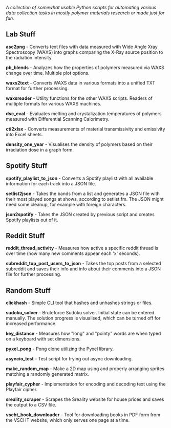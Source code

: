 *A collection of somewhat usable Python scripts for automating various data collection tasks in mostly polymer materials research or made just for fun.*

## Lab Stuff

**asc2png** - Converts text files with data measured with Wide Angle Xray Spectroscopy (WAXS) into graphs comparing the X-Ray source position to the radiation intensity.

**pb_blends** - Analyzes how the properties of polymers measured via WAXS change over time. Multiple plot options.

**waxs2text** - Converts WAXS data in various formats into a unified TXT format for further processing.

**waxsreader** - Utility functions for the other WAXS scripts. Readers of multiple formats for various WAXS machines.

**dsc_eval** - Evaluates melting and crystalization temperatures of polymers measured with Differential Scanning Calorimetry.

**cti2xlsx** - Converts measurements of material transmissivity and emissivity into Excel sheets.

**density_one_year** - Visualises the density of polymers based on their irradiation dose in a graph form.


## Spotify Stuff

**spotify_playlist_to_json** - Converts a Spotify playlist with all available information for each track into a JSON file.

**setlist2json** - Takes the bands from a list and generates a JSON file with their most played songs at shows, according to setlist.fm. The JSON might need some cleanup, for example with foreign characters.

**json2spotify** - Takes the JSON created by previous script and creates Spotify playlists out of it.


## Reddit Stuff

**reddit_thread_activity** - Measures how active a specific reddit thread is over time (how many new comments appear each 'x' seconds).

**subreddit_top_post_users_to_json** - Takes the top posts from a selected subreddit and saves their info and info about their comments into a JSON file for further processing.


## Random Stuff

**clickhash** - Simple CLI tool that hashes and unhashes strings or files.

**sudoku_solver** - Bruteforce Sudoku solver. Initial state can be entered manually. The solution progress is visualised, which can be turned off for increased performance.

**key_distance** - Measures how "long" and "pointy" words are when typed on a keyboard with set dimensions.

**pyxel_pong** - Pong clone utilizing the Pyxel library.

**asyncio_test** - Test script for trying out async downloading.

**make_random_map** - Make a 2D map using and properly arranging sprites matching a randomly generated matrix.

**playfair_cypher** - Implementation for encoding and decoding text using the Playfair cipher.

**sreality_scraper** - Scrapes the Sreality website for house prices and saves the output to a CSV file.

**vscht_book_downloader** - Tool for downloading books in PDF form from the VSCHT website, which only serves one page at a time.
